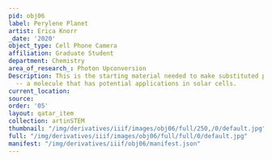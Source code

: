 ```yaml
---
pid: obj06
label: Perylene Planet
artist: Erica Knorr
_date: '2020'
object_type: Cell Phone Camera
affiliation: Graduate Student
department: Chemistry
area_of_research_: Photon Upconversion
Description: This is the starting material needed to make substituted perylene diimide
  -- a molecule that has potential applications in solar cells.
current_location: 
source: 
order: '05'
layout: qatar_item
collection: artinSTEM
thumbnail: "/img/derivatives/iiif/images/obj06/full/250,/0/default.jpg"
full: "/img/derivatives/iiif/images/obj06/full/full/0/default.jpg"
manifest: "/img/derivatives/iiif/obj06/manifest.json"
---
```


